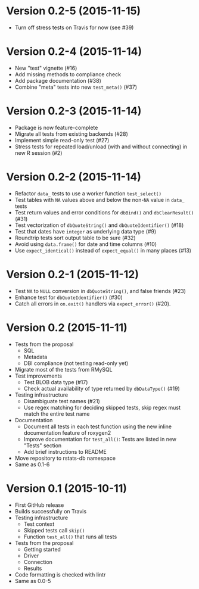 Version 0.2-5 (2015-11-15)
===

- Turn off stress tests on Travis for now (see #39)


Version 0.2-4 (2015-11-14)
===

- New "test" vignette (#16)
- Add missing methods to compliance check
- Add package documentation (#38)
- Combine "meta" tests into new `test_meta()` (#37)


Version 0.2-3 (2015-11-14)
===

- Package is now feature-complete
- Migrate all tests from existing backends (#28)
- Implement simple read-only test (#27)
- Stress tests for repeated load/unload (with and without connecting) in new R session (#2)


Version 0.2-2 (2015-11-14)
===

- Refactor `data_` tests to use a worker function `test_select()`
- Test tables with `NA` values above and below the non-`NA` value in `data_` tests
- Test return values and error conditions for `dbBind()` and `dbClearResult()` (#31)
- Test vectorization of `dbQuoteString()` and `dbQuoteIdentifier()` (#18)
- Test that dates have `integer` as underlying data type (#9)
- Roundtrip tests sort output table to be sure (#32)
- Avoid using `data.frame()` for date and time columns (#10)
- Use `expect_identical()` instead of `expect_equal()` in many places (#13)


Version 0.2-1 (2015-11-12)
===

- Test `NA` to `NULL` conversion in `dbQuoteString()`, and false friends (#23)
- Enhance test for `dbQuoteIdentifier()` (#30)
- Catch all errors in `on.exit()` handlers via `expect_error()` (#20).


Version 0.2 (2015-11-11)
===

- Tests from the proposal
    - SQL
    - Metadata
    - DBI compliance (not testing read-only yet)
- Migrate most of the tests from RMySQL
- Test improvements
    - Test BLOB data type (#17)
    - Check actual availability of type returned by `dbDataType()` (#19)
- Testing infrastructure
    - Disambiguate test names (#21)
    - Use regex matching for deciding skipped tests, skip regex must match the entire test name
- Documentation
    - Document all tests in each test function using the new inline documentation feature of roxygen2
    - Improve documentation for `test_all()`: Tests are listed in new "Tests" section
    - Add brief instructions to README
- Move repository to rstats-db namespace
- Same as 0.1-6


Version 0.1 (2015-10-11)
===

- First GitHub release
- Builds successfully on Travis
- Testing infrastructure
    - Test context
    - Skipped tests call `skip()`
    - Function `test_all()` that runs all tests
- Tests from the proposal
    - Getting started
    - Driver
    - Connection
    - Results
- Code formatting is checked with lintr
- Same as 0.0-5
